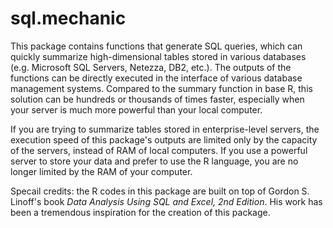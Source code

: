 # sql.mechanic
This package contains functions that generate SQL queries, which can quickly summarize high-dimensional tables stored in various databases (e.g. Microsoft SQL Servers, Netezza, DB2, etc.). The outputs of the functions can be directly executed in the interface of various database management systems. Compared to the summary function in base R, this solution can be hundreds or thousands of times faster, especially when your server is much more powerful than your local computer.

If you are trying to summarize tables stored in enterprise-level servers, the execution speed of this package's outputs are limited only by the capacity of the servers, instead of RAM of local computers. If you use a powerful server to store your data and prefer to use the R language, you are no longer limited by the RAM of your computer.

Specail credits: the R codes in this package are built on top of Gordon S. Linoff's book _Data Analysis Using SQL and Excel, 2nd Edition_. His work has been a tremendous inspiration for the creation of this package.  
